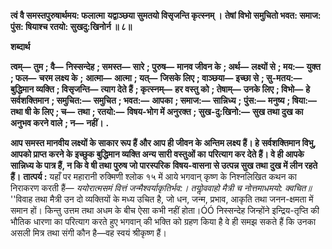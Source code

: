 **त्वं वै समस्तपुरुषार्थमय: फलात्मा** **यद्वाञ्छया सुमतयो विसृजन्ति कृत्स्नम् ।** **तेषां विभो समुचितो भवत: समाज:** **पुंस: षियाश्च रतयो: सुखदु:खिनोर्न ॥ ८॥** 

**शब्दार्थ** 

**त्वम्—** **तुम** **; वै—** **निस्सन्देह** **; समस्त—** **सारे** **; पुरुष—** **मानव जीवन के** **; अर्थ—** **लक्ष्यों से** **; मय:—** **युक्त** **; फल—** **चरम लक्ष्य के** **;** **आत्मा—** **आत्मा** **; यत्—** **जिसके लिए** **; वाञ्छया—** **इच्छा से** **; सु-मतय:—** **बुद्धिमान व्यक्ति** **; विसृजन्ति—** **त्याग देते हैं** **; कृत्स्नम्—** **हर वस्तु को** **; तेषाम्—** **उनके लिए** **; विभो—** **हे सर्वशक्तिमान** **; समुचित:—** **समुचित** **; भवत:—** **आपका** **; समाज:—** **सान्निध्य** **;** **पुंस:—** **मनुष्य** **; षिया:—** **तथा षी के लिए** **; च—** **तथा** **; रतयो:—** **विषय-भोग में अनुरक्त** **; सुख-दु:खिनो:—** **सुख तथा दुख का** **अनुभव करने वाले** **; न—** **नहीं।** **.** 

**आप समस्त मानवीय लक्ष्यों के साकार रूप हैं और आप ही जीवन के अन्तिम लक्ष्य हैं। हे** **सर्वशक्तिमान विभु, आपको प्राप्त करने के इच्छुक बुद्धिमान व्यक्ति अन्य सारी वस्तुओं का** **परित्याग कर देते हैं। वे ही आपके सान्निध्य के पात्र हैं, न कि वे षी तथा पुरुष जो पारस्परिक** **विषय-वासना से उत्पन्न सुख तथा दुख में लीन रहते हैं।** **तात्पर्य :** यहाँ पर महारानी रुक्मिणी श्लोक १५ में आये भगवान् कृष्ण के निश्नलिखित कथन का निराकरण करती हैं— *ययोरात्मसमं वित्तं जन्मैश्वर्याकृतिर्भव:।* *तयोॢववाहो मैत्री च नोत्तमाधमयो: क्वचित॥* ''विवाह तथा मैत्री उन दो व्यक्तियों के मध्य उचित है, जो धन, जन्म, प्रभाव, आकृति तथा जनन-क्षमता में समान हों। किन्तु उत्तम तथा अधम के बीच ऐसा कभी नहीं होता।ÓÓ निस्सन्देह जिन्होंने इन्द्रिय-तृप्ति की भौतिक धारणा का परित्याग करते हुए भगवान् की भक्ति को ग्रहण किया है वे ही समझ सकते हैं कि उनका असली मित्र तथा संगी कौन है—वह स्वयं श्रीकृष्ण हैं।  